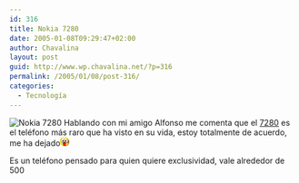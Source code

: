 ```yaml
---
id: 316
title: Nokia 7280
date: 2005-01-08T09:29:47+02:00
author: Chavalina
layout: post
guid: http://www.wp.chavalina.net/?p=316
permalink: /2005/01/08/post-316/
categories:
  - Tecnología
---
```

<img class="imgizqda" src="http://www.chavalina.net/imagenes/fotos/7280.jpg" alt="Nokia 7280" /> Hablando con mi amigo <span class="alguien">Alfonso</span> me comenta que el <a href="http://www.nokia.es/telefonos/modelos/nokia7280/index_id7280.jsp" target="_blank">7280</a> es el teléfono más raro que ha visto en su vida, estoy totalmente de acuerdo, me ha dejado![emo](/imagenes/emoticonos/ojosaltones.gif) 

Es un teléfono pensado para quien quiere exclusividad, vale alrededor de 500